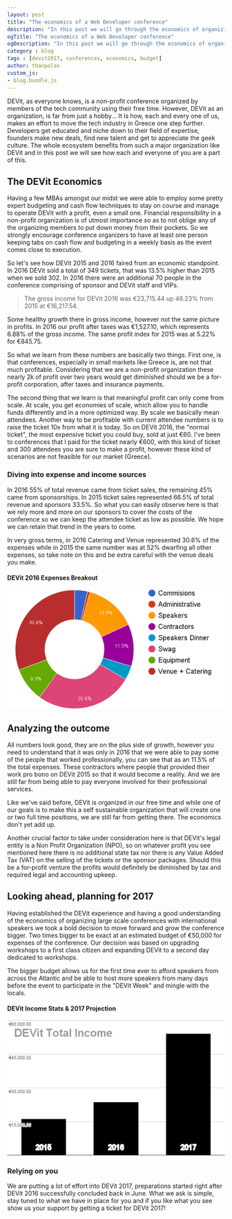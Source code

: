 ```yaml
---
layout: post
title: "The economics of a Web Developer conference"
description: "In this post we will go through the economics of organizing a world class conference, we will see how DEVit fared in 2015 and 2016 compare the two and plan for 2017."
ogTitle: "The economics of a Web Developer conference"
ogDescription: "In this post we will go through the economics of organizing a world class conference, we will see how DEVit fared in 2015 and 2016 compare the two and plan for 2017."
category : blog
tags : [devit2017, conferences, economics, budget]
author: thanpolas
custom_js:
- blog.bundle.js
---
```


DEVit, as everyone knows, is a non-profit conference organized by members of the tech community using their free time. However, DEVit as an organization, is far from just a hobby... It is how, each and every one of us, makes an effort to move the tech industry in Greece one step further. Developers get educated and niche down to their field of expertise, founders make new deals, find new talent and get to appreciate the geek culture. The whole ecosystem benefits from such a major organization like DEVit and in this post we will see how each and everyone of you are a part of this.

## The DEVit Economics

Having a few MBAs amongst our midst we were able to employ some pretty expert budgeting and cash flow techniques to stay on course and manage to operate DEVit with a profit, even a small one. Financial responsibility in a non-profit organization is of utmost importance so as to not oblige any of the organizing members to put down money from their pockets. So we strongly encourage conference organizers to have at least one person keeping tabs on cash flow and budgeting in a weekly basis as the event comes close to execution.

So let's see how DEVit 2015 and 2016 faired from an economic standpoint. In 2016 DEVit sold a total of 349 tickets, that was 13.5% higher than 2015 when we sold 302. In 2016 there were an additional 70 people in the conference comprising of sponsor and DEVit staff and VIPs.

> The gross income for DEVit 2016 was €23,715.44 up 46.23% from 2015 at €16,217.54. 

Some healthy growth there in gross income, however not the same picture in profits. In 2016 our profit after taxes was €1,527.10, which represents 6.88% of the gross income. The same profit index for 2015 was at 5.22% for €845.75.

So what we learn from these numbers are basically two things. First one, is that conferences, especially in small markets like Greece is, are not that much profitable. Considering that we are a non-profit organization these nearly 2k of profit over two years would get diminished should we be a for-profit corporation, after taxes and insurance payments. 

The second thing that we learn is that meaningful profit can only come from scale. At scale, you get economies of scale, which allow you to handle funds differently and in a more optimized way. By scale we basically mean attendees. Another way to be profitable with current attendee numbers is to raise the ticket 10x from what it is today. So on DEVit 2016, the "normal ticket", the most expensive ticket you could buy, sold at just €60. I've been to conferences that I paid for the ticket nearly €600, with this kind of ticket and 300 attendees you are sure to make a profit, however these kind of scenarios are not feasible for our market (Greece).

### Diving into expense and income sources

In 2016 55% of total revenue came from ticket sales, the remaining 45% came from sponsorships. In 2015 ticket sales represented 66.5% of total revenue and sponsors 33.5%. So what you can easily observe here is that we rely more and more on our sponsors to cover the costs of the conference so we can keep the attendee ticket as low as possible. We hope we can retain that trend in the years to come.

In very gross terms, in 2016 Catering and Venue represented 30.6% of the expenses while in 2015 the same number was at 52% dwarfing all other expenses, so take note on this and be extra careful with the venue deals you make.

#### DEVit 2016 Expenses Breakout

![DEVit 2016 Expenses Breakout](/assets/images/blog/devit-2016-expenses-breakout.png)

## Analyzing the outcome

All numbers look good, they are on the plus side of growth, however you need to understand that it was only in 2016 that we were able to pay some of the people that worked professionally, you can see that as an 11.5% of the total expenses. These contractors where people that provided their work pro bono on DEVit 2015 so that it would become a reality. And we are still far from being able to pay everyone involved for their professional services.

Like we've said before, DEVit is organized in our free time and while one of our goals is to make this a self sustainable organization that will create one or two full time positions, we are still far from getting there. The economics don't yet add up.

Another crucial factor to take under consideration here is that DEVit's legal entity is a Non Profit Organization (NPO), so on whatever profit you see mentioned here there is no additional state tax nor there is any Value Added Tax (VAT) on the selling of the tickets or the sponsor packages. Should this be a for-profit venture the profits would definitely be diminished by tax and required legal and accounting upkeep.

## Looking ahead, planning for 2017

Having established the DEVit experience and having a good understanding of the economics of organizing large scale conferences with international speakers we took a bold decision to move forward and grow the conference bigger. Two times bigger to be exact at an estimated budget of €50,000 for expenses of the conference. Our decision was based on upgrading workshops to a first class citizen and expanding DEVit to a second day dedicated to workshops.

The bigger budget allows us for the first time ever to afford speakers from across the Atlantic and be able to host more speakers from many days before the event to participate in the "DEVit Week" and mingle with the locals.


#### DEVit Income Stats & 2017 Projection

![DEVit income stats and 2017 projection](/assets/images/blog/devit-2016-income-projection.png)

### Relying on you

We are putting a lot of effort into DEVit 2017, preparations started right after DEVit 2016 successfully concluded back in June. What we ask is simple, stay tuned to what we have in place for you and if you like what you see show us your support by getting a ticket for DEVit 2017!

